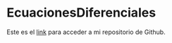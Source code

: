 # EcuacionesDiferenciales
Este es el [link](https://github.com/pelahumi/EcuacionesDiferenciales) para acceder a mi repositorio de Github.
